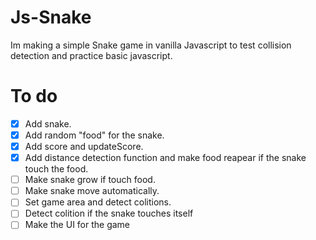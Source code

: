 # Js-Snake
Im making a simple Snake game in vanilla Javascript to test collision detection and practice basic javascript.

# To do

- [x] Add snake.
- [x] Add random "food" for the snake.
- [x] Add score and updateScore.
- [x] Add distance detection function and make food reapear if the snake touch the food.
- [ ] Make snake grow if touch food.
- [ ] Make snake move automatically.
- [ ] Set game area and detect colitions.
- [ ] Detect colition if the snake touches itself
- [ ] Make the UI for the game
